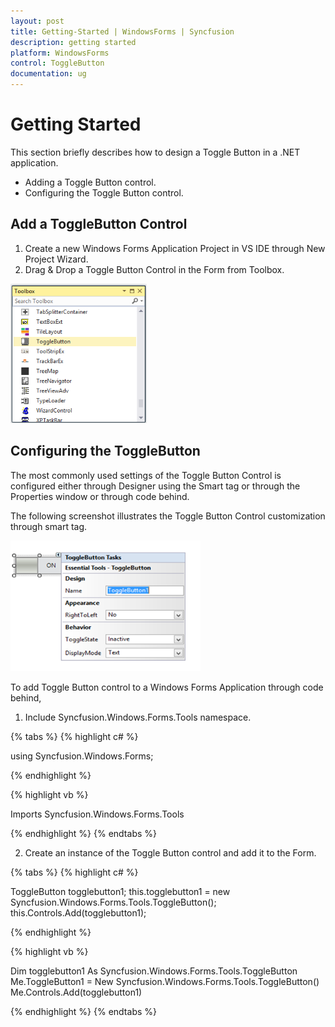 ```yaml
---
layout: post
title: Getting-Started | WindowsForms | Syncfusion
description: getting started 
platform: WindowsForms
control: ToggleButton 
documentation: ug
---
```


# Getting Started 

This section briefly describes how to design a Toggle Button in a .NET application.

* Adding a Toggle Button control.
* Configuring the Toggle Button control.

## Add a ToggleButton Control

1. Create a new Windows Forms Application Project in VS IDE through New Project Wizard.
2. Drag & Drop a Toggle Button Control in the Form from Toolbox.

![](Getting-Started_images/Getting-Started_img1.png)

## Configuring the ToggleButton

The most commonly used settings of the Toggle Button Control is configured either through Designer using the Smart tag or through the Properties window or through code behind.

The following screenshot illustrates the Toggle Button Control customization through smart tag.

![](Getting-Started_images/Getting-Started_img2.png)

To add Toggle Button control to a Windows Forms Application through code behind,

1. Include Syncfusion.Windows.Forms.Tools namespace.

{% tabs %}
{% highlight c# %}
 
using Syncfusion.Windows.Forms;

{% endhighlight %}

{% highlight vb %}

Imports Syncfusion.Windows.Forms.Tools

{% endhighlight %}
{% endtabs %}
   
2. Create an instance of the Toggle Button control and add it to the Form.

{% tabs %}
{% highlight c# %}

ToggleButton togglebutton1;
this.togglebutton1 = new Syncfusion.Windows.Forms.Tools.ToggleButton();
this.Controls.Add(togglebutton1);

{% endhighlight %}

{% highlight vb %}

Dim togglebutton1 As Syncfusion.Windows.Forms.Tools.ToggleButton
Me.ToggleButton1 = New Syncfusion.Windows.Forms.Tools.ToggleButton()
Me.Controls.Add(togglebutton1)

{% endhighlight %}
{% endtabs %}

